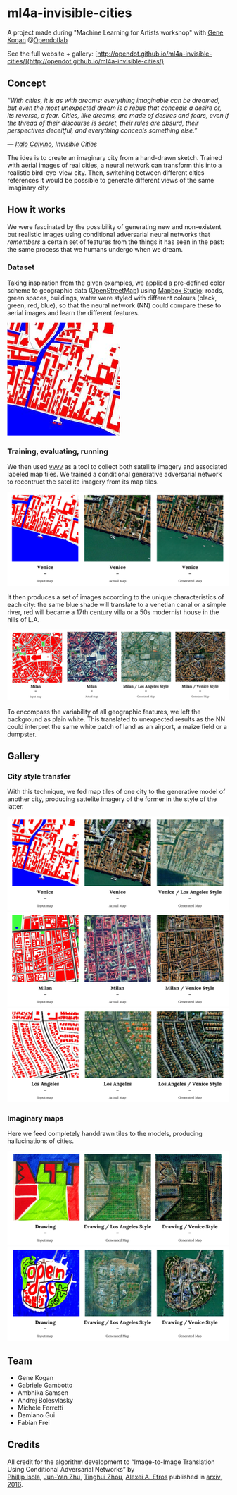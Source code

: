 # ml4a-invisible-cities
A project made during "Machine Learning for Artists workshop" with [Gene Kogan](https://github.com/genekogan) @[Opendotlab](http://www.opendotlab.it)

See the full website + gallery: [http://opendot.github.io/ml4a-invisible-cities/](http://opendot.github.io/ml4a-invisible-cities/)

## Concept
*“With cities, it is as with dreams: everything imaginable can be dreamed, but even the most unexpected dream is a rebus that conceals a desire or, its reverse, a fear. Cities, like dreams, are made of desires and fears, even if the thread of their discourse is secret, their rules are absurd, their perspectives deceitful, and everything conceals something else.”*

_― [Italo Calvino](https://en.wikipedia.org/wiki/Italo_Calvino), Invisible Cities_

The idea is to create an imaginary city from a hand-drawn sketch. Trained with aerial images of real cities, a neural network can transform this into a realistic bird-eye-view city.
Then, switching between different cities references it would be possible to generate different views of the same imaginary city.

## How it works
We were fascinated by the possibility of generating new and non-existent but realistic images using conditional adversarial neural networks that *remembers* a certain set of features from the things it has seen in the past: the same process that we humans undergo when we dream. 

### Dataset 
Taking inspiration from the given examples, we applied a pre-defined color scheme to geographic data ([OpenStreetMap](http://www.openstreetmap.org)) using [Mapbox Studio](https://www.mapbox.com): roads, green spaces, buildings, water were styled with different colours (black, green, red, blue), so that the neural network (NN) could compare these to aerial images and learn the different features.

![](./images/Venice-LA01.jpg)

### Training, evaluating, running
We then used [vvvv](https://vvvv.org) as a tool to collect both satellite imagery and associated labeled map tiles. 
We trained a conditional generative adversarial network to recontruct the satellite imagery from its map tiles. 

![](./images/01.jpg)

It then produces a set of images according to the unique characteristics of each city: the same blue shade will translate to a venetian canal or a simple river, red will became a 17th century villa or a 50s modernist house in the hills of L.A.

![](./images/02.jpg)

To encompass the variability of all geographic features, we left the background as plain white. This translated to unexpected results as the NN could interpret the same white patch of land as an airport, a maize field or a dumpster.


## Gallery

### City style transfer

With this technique, we fed map tiles of one city to the generative model of another city, producing sattelite imagery of the former in the style of the latter.

![](./images/03.jpg)
![](./images/04.jpg)
![](./images/05.jpg)

### Imaginary maps

Here we feed completely handdrawn tiles to the models, producing hallucinations of cities.

![](./images/07.jpg)
![](./images/08.jpg)

## Team
- Gene Kogan
- Gabriele Gambotto
- Ambhika Samsen
- Andrej Bolesvlasky 
- Michele Ferretti
- Damiano Gui
- Fabian Frei

## Credits
All credit for the algorithm development to “Image-to-Image Translation Using Conditional Adversarial Networks” by  
 [Phillip Isola](http://web.mit.edu/phillipi/), [Jun-Yan Zhu](https://people.eecs.berkeley.edu/~junyanz/), [Tinghui Zhou](https://people.eecs.berkeley.edu/~tinghuiz/), [Alexei A. Efros](https://people.eecs.berkeley.edu/~efros/) published in [arxiv, 2016](https://arxiv.org/pdf/1611.07004v1.pdf).
